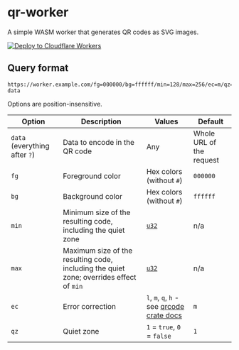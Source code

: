 # qr-worker

A simple WASM worker that generates QR codes as SVG images.

[![Deploy to Cloudflare Workers](https://deploy.workers.cloudflare.com/button)](https://deploy.workers.cloudflare.com/?url=https://github.com/ZaneHannanAU/qr-worker)

## Query format

```
https://worker.example.com/fg=000000/bg=ffffff/min=128/max=256/ec=m/qz=1?data
```

Options are position-insensitive.

Option | Description | Values | Default
---|---|---|---
`data` (everything after `?`) | Data to encode in the QR code | Any | Whole URL of the request
`fg` | Foreground color | Hex colors (without `#`) | `000000`
`bg` | Background color | Hex colors (without `#`) | `ffffff`
`min` | Minimum size of the resulting code, including the quiet zone | [`u32`](https://doc.rust-lang.org/std/primitive.u32.html) | n/a
`max` | Maximum size of the resulting code, including the quiet zone; overrides effect of `min` | [`u32`](https://doc.rust-lang.org/std/primitive.u32.html) | n/a
`ec` | Error correction | `l`, `m`, `q`, `h` - see [qrcode crate docs](https://docs.rs/qrcode/0.11.0/qrcode/types/enum.EcLevel.html#variants) | `m`
`qz` | Quiet zone | `1` = `true`, `0` = `false` | `1`
